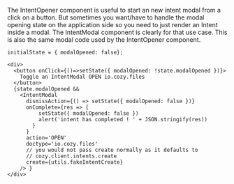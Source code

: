 The IntentOpener component is useful to start an new intent modal from a click on a button. But sometimes you want/have to handle the modal opening state on the application side so you need to just render an Intent inside a modal. The IntentModal component is clearly for that use case. This is also the same modal code used by the IntentOpener component.

```
initialState = { modalOpened: false};

<div>
  <button onClick={()=>setState({ modalOpened: !state.modalOpened })}>
    Toggle an IntentModal OPEN io.cozy.files
  </button>
  {state.modalOpened &&
    <IntentModal
      dismissAction={() => setState({ modalOpened: false })}
      onComplete={res => {
          setState({ modalOpened: false })
          alert('intent has completed ! ' + JSON.stringify(res))
        }
      }
      action='OPEN'
      doctype='io.cozy.files'
      // you would not pass create normally as it defaults to
      // cozy.client.intents.create
      create={utils.fakeIntentCreate}
    /> }
</div>
```
